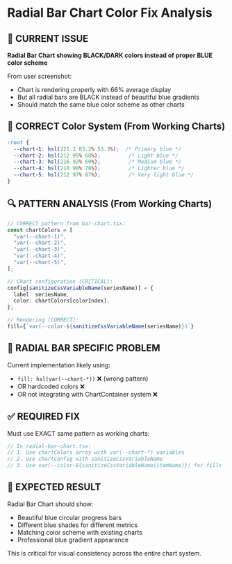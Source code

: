 # Radial Bar Chart Color Fix Analysis

## 🚨 CURRENT ISSUE
**Radial Bar Chart showing BLACK/DARK colors instead of proper BLUE color scheme**

From user screenshot:
- Chart is rendering properly with 66% average display
- But all radial bars are BLACK instead of beautiful blue gradients
- Should match the same blue color scheme as other charts

## 🎨 CORRECT Color System (From Working Charts)
```css
:root {
  --chart-1: hsl(221.2 83.2% 53.3%);  /* Primary blue */
  --chart-2: hsl(212 95% 68%);         /* Light blue */
  --chart-3: hsl(216 92% 60%);         /* Medium blue */
  --chart-4: hsl(210 98% 78%);         /* Lighter blue */
  --chart-5: hsl(212 97% 87%);         /* Very light blue */
}
```

## 🔍 PATTERN ANALYSIS (From Working Charts)
```typescript
// CORRECT pattern from bar-chart.tsx:
const chartColors = [
  "var(--chart-1)",
  "var(--chart-2)", 
  "var(--chart-3)",
  "var(--chart-4)",
  "var(--chart-5)",
];

// Chart configuration (CRITICAL):
config[sanitizeCssVariableName(seriesName)] = {
  label: seriesName,
  color: chartColors[colorIndex],
};

// Rendering (CORRECT):
fill={`var(--color-${sanitizeCssVariableName(seriesName)})`}
```

## 🚨 RADIAL BAR SPECIFIC PROBLEM
Current implementation likely using:
- `fill: hsl(var(--chart-*))` ❌ (wrong pattern)
- OR hardcoded colors ❌
- OR not integrating with ChartContainer system ❌

## ✅ REQUIRED FIX
Must use EXACT same pattern as working charts:
```typescript
// In radial-bar-chart.tsx:
// 1. Use chartColors array with var(--chart-*) variables
// 2. Use chartConfig with sanitizeCssVariableName
// 3. Use var(--color-${sanitizeCssVariableName(itemName)}) for fills
```

## 🎯 EXPECTED RESULT
Radial Bar Chart should show:
- Beautiful blue circular progress bars
- Different blue shades for different metrics
- Matching color scheme with existing charts
- Professional blue gradient appearance

This is critical for visual consistency across the entire chart system.